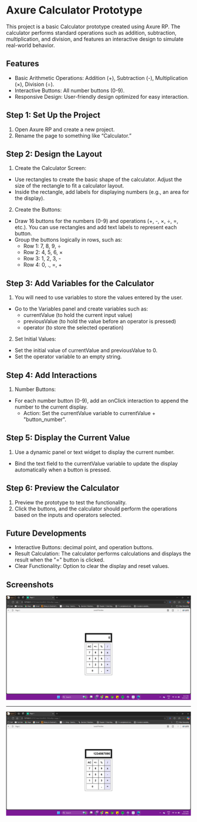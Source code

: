 # Axure Calculator Prototype
This project is a basic Calculator prototype created using Axure RP. The calculator performs standard operations such as addition, subtraction, multiplication, and division, and features an interactive design to simulate real-world behavior.

## Features
* Basic Arithmetic Operations: Addition (+), Subtraction (-), Multiplication (×), Division (÷).
* Interactive Buttons: All number buttons (0-9).
* Responsive Design: User-friendly design optimized for easy interaction.
## Step 1: Set Up the Project
1. Open Axure RP and create a new project.
2. Rename the page to something like “Calculator.”

## Step 2: Design the Layout
1. Create the Calculator Screen:
* Use rectangles to create the basic shape of the calculator. Adjust the size of the rectangle to fit a calculator layout.
* Inside the rectangle, add labels for displaying numbers (e.g., an area for the display).
2. Create the Buttons:
- Draw 16 buttons for the numbers (0-9) and operations (+, -, ×, ÷, =, etc.). You can use rectangles and add text labels to represent each button.
- Group the buttons logically in rows, such as:
  - Row 1: 7, 8, 9, ÷
  - Row 2: 4, 5, 6, ×
  - Row 3: 1, 2, 3, -
  - Row 4: 0, ., =, +
    
## Step 3: Add Variables for the Calculator
1. You will need to use variables to store the values entered by the user.
- Go to the Variables panel and create variables such as:
  - currentValue (to hold the current input value)
  - previousValue (to hold the value before an operator is pressed)
  - operator (to store the selected operation)
2. Set Initial Values:
  - Set the initial value of currentValue and previousValue to 0.
  - Set the operator variable to an empty string.

## Step 4: Add Interactions
1. Number Buttons:
- For each number button (0-9), add an onClick interaction to append the number to the current display.
  - Action: Set the currentValue variable to currentValue + "button_number".

## Step 5: Display the Current Value
1. Use a dynamic panel or text widget to display the current number.

- Bind the text field to the currentValue variable to update the display automatically when a button is pressed.

## Step 6: Preview the Calculator
1. Preview the prototype to test the functionality.
2. Click the buttons, and the calculator should perform the operations based on the inputs and operators selected.

## Future Developments
* Interactive Buttons: decimal point, and operation buttons.
* Result Calculation: The calculator performs calculations and displays the result when the "=" button is clicked.
* Clear Functionality: Option to clear the display and reset values.

## Screenshots
![Alt text](output1.png)

---

![Alt text](output2.png)

